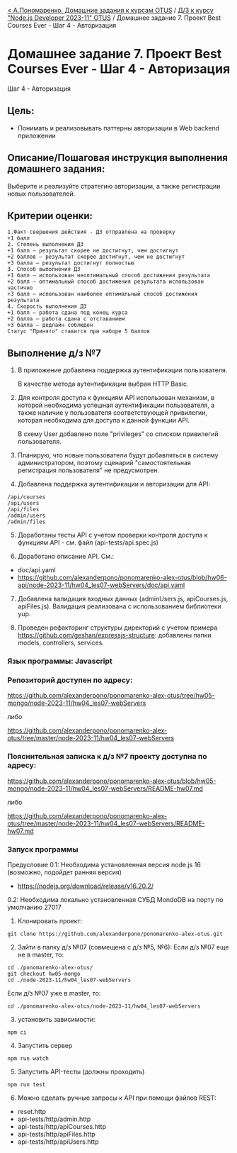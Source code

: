 [< А.Пономаренко. Домашние задания к курсам OTUS](../../README.md) / [Д/З к курсу "Node.js Developer 2023-11" OTUS](../README.md) / Домашнее задание 7.  Проект Best Courses Ever - Шаг 4 - Авторизация
# Домашнее задание 7.  Проект Best Courses Ever - Шаг 4 - Авторизация

Шаг 4 - Авторизация
## Цель:
  * Понимать и реализовывать паттерны авторизации в Web backend приложении



## Описание/Пошаговая инструкция выполнения домашнего задания:

Выберите и реализуйте стратегию авторизации, а также регистрации новых пользователей.

## Критерии оценки:

```
1.Факт свершения действия - ДЗ отправлена на проверку
+1 балл
2. Степень выполнения ДЗ
+1 балл – результат скорее не достигнут, чем достигнут
+2 баллов – результат скорее достигнут, чем не достигнут
+3 балла – результат достигнут полностью
3. Способ выполнения ДЗ
+1 балл – использован неоптимальный способ достижения результата
+2 балл – оптимальный способ достижения результата использован частично
+3 балл – использован наиболее оптимальный способ достижения результата
4. Скорость выполнения ДЗ
+1 балл – работа сдана под конец курса
+2 балла – работа сдана с отставанием
+3 балла – дедлайн соблюден
Статус "Принято" ставится при наборе 5 баллов
```

## Выполнение д/з №7
1. В приложение добавлена поддержка аутентификации пользователя. 

   В качестве метода аутентификации выбран HTTP Basic.

2. Для контроля доступа к функциям API использован механизм, в которой необходима успешная аутентификации пользователя, а также наличие у пользователя соответствующей привилегии, которая необходима для доступа к данной функции API. 

   В схему User добавлено поле "privileges" со списком привилегий пользователя.

3. Планирую, что новые пользователи будут добавляться в систему администратором, поэтому сценарий "самостоятельная регистрация пользователя" не предусмотрен.

4. Добавлена поддержка аутентификации и авторизации для API:
```
/api/courses
/api/users
/api/files
/admin/users
/admin/files
```
5. Доработаны тесты API с учетом проверки контроля доступа к функциям API - см. файл (api-tests/api.spec.js)

6. Доработано описание API. См.: 
* doc/api.yaml
* https://github.com/alexanderpono/ponomarenko-alex-otus/blob/hw06-api/node-2023-11/hw04_les07-webServers/doc/api.yaml

7. Добавлена валидация входных данных (adminUsers.js, apiCourses.js, apiFiles.js). Валидация реализована  с использованием библиотеки yup.

8. Проведен рефакторинг структуры директорий с учетом примера https://github.com/geshan/expressjs-structure: добавлены папки models, controllers, services.


### Язык программы: Javascript
### Репозиторий доступен по адресу:
https://github.com/alexanderpono/ponomarenko-alex-otus/tree/hw05-mongo/node-2023-11/hw04_les07-webServers

либо 

https://github.com/alexanderpono/ponomarenko-alex-otus/tree/master/node-2023-11/hw04_les07-webServers


### Пояснительная записка к д/з №7 проекту доступна по адресу:
https://github.com/alexanderpono/ponomarenko-alex-otus/blob/hw05-mongo/node-2023-11/hw04_les07-webServers/README-hw07.md

либо 

https://github.com/alexanderpono/ponomarenko-alex-otus/tree/master/node-2023-11/hw04_les07-webServers/README-hw07.md


### Запуск программы
Предусловие
0.1: Необходима установленная версия node.js 16 (возможно, подойдет ранняя версия)
- https://nodejs.org/download/release/v16.20.2/

0.2: Необходима локально установленная СУБД MondoDB на порту по умолчанию 27017


1. Клонировать проект: 
```
git clone https://github.com/alexanderpono/ponomarenko-alex-otus.git
```

2. Зайти в папку д/з №07 (совмещена с д/з №5, №6): 
Если д/з №07 еще не в master, то:
```
cd ./ponomarenko-alex-otus/
git checkout hw05-mongo
cd ./node-2023-11/hw04_les07-webServers
```

Если д/з №07 уже в master, то:

```
cd ./ponomarenko-alex-otus/node-2023-11/hw04_les07-webServers
```
 

3. установить зависимости:  
```
npm ci
```

4. Запустить сервер
```
npm run watch
```

5. Запустить API-тесты (должны проходить)
```
npm run test
```

6. Можно сделать ручные запросы к API при помощи файлов REST:
* reset.http
* api-tests/http/admin.http
* api-tests/http/apiCourses.http
* api-tests/http/apiFiles.http
* api-tests/http/apiUsers.http
